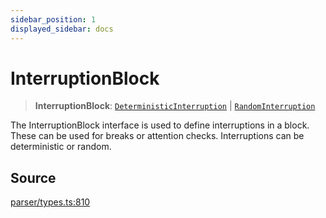 ```yaml
---
sidebar_position: 1
displayed_sidebar: docs
---
```


# InterruptionBlock

> **InterruptionBlock**: [`DeterministicInterruption`](../interfaces/DeterministicInterruption.md) \| [`RandomInterruption`](../interfaces/RandomInterruption.md)

The InterruptionBlock interface is used to define interruptions in a block. These can be used for breaks or attention checks. Interruptions can be deterministic or random.

## Source

[parser/types.ts:810](https://github.com/revisit-studies/study/blob/b1ee783ec66e57b6eaa9ef3dbb2ca917e498439b/src/parser/types.ts#L810)
